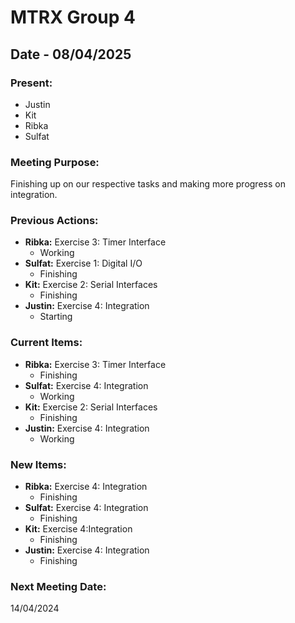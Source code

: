 # MTRX Group 4
##  Date - 08/04/2025
### Present:
- Justin
- Kit
- Ribka
- Sulfat

### Meeting Purpose:
Finishing up on our respective tasks and making more progress on integration. 
### Previous Actions: 
- **Ribka:** Exercise 3: Timer Interface
    - Working
- **Sulfat:** Exercise 1: Digital I/O
    - Finishing
- **Kit:** Exercise 2: Serial Interfaces
    - Finishing
- **Justin:** Exercise 4: Integration
    - Starting
### Current Items:
- **Ribka:** Exercise 3: Timer Interface
    - Finishing
- **Sulfat:** Exercise 4: Integration
    - Working
- **Kit:** Exercise 2: Serial Interfaces
    - Finishing
- **Justin:** Exercise 4: Integration
    - Working
### New Items:
- **Ribka:** Exercise 4: Integration
    - Finishing
- **Sulfat:** Exercise 4: Integration
    - Finishing
- **Kit:** Exercise 4:Integration
    - Finishing
- **Justin:** Exercise 4: Integration
    - Finishing
### Next Meeting Date:
14/04/2024
